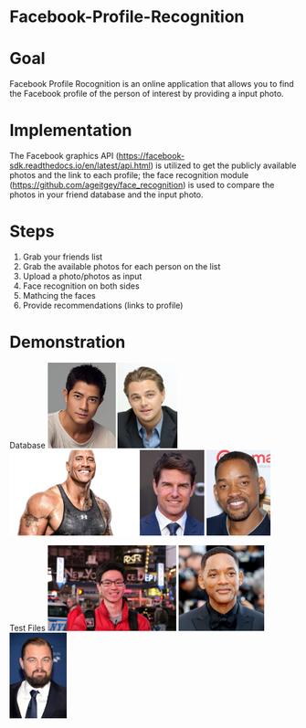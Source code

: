 # Facebook-Profile-Recognition

# Goal
Facebook Profile Rocognition is an online application that allows you to find the Facebook profile of the person of interest by providing a input photo.

# Implementation
The Facebook graphics API (https://facebook-sdk.readthedocs.io/en/latest/api.html) is utilized to get the publicly available photos and the link to each profile; the face recognition module (https://github.com/ageitgey/face_recognition) is used to compare the photos in your friend database and the input photo.

# Steps
1. Grab your friends list
2. Grab the available photos for each person on the list
3. Upload a photo/photos as input
4. Face recognition on both sides
5. Mathcing the faces
6. Provide recommendations (links to profile)

# Demonstration
Database
<img src="https://github.com/jefftienchow/Facebook-Profile-Recognition/blob/master/Aaron_Kwok.jpg" height="150">
<img src="https://github.com/jefftienchow/Facebook-Profile-Recognition/blob/master/Leonardo_DiCaprio.jpg" height="150">
<img src="https://github.com/jefftienchow/Facebook-Profile-Recognition/blob/master/The_Rock.jpg" height="150">
<img src="https://github.com/jefftienchow/Facebook-Profile-Recognition/blob/master/Tom_Cruise.jpg" height="150">
<img src="https://github.com/jefftienchow/Facebook-Profile-Recognition/blob/master/Will_Smith.jpg" height="150">

Test Files
<img src="https://github.com/jefftienchow/Facebook-Profile-Recognition/blob/master/test.jpg" height="150">
<img src="https://github.com/jefftienchow/Facebook-Profile-Recognition/blob/master/test-2.jpg" height="150">
<img src="https://github.com/jefftienchow/Facebook-Profile-Recognition/blob/master/test-3.jpg" height="150">
